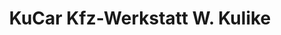 ---
title: "KuCar Kfz-Werkstatt W. Kulike"
url: /wuppertal/kucar-kfz-werkstatt-w-kulike/
shop: Autowerkstatt
---